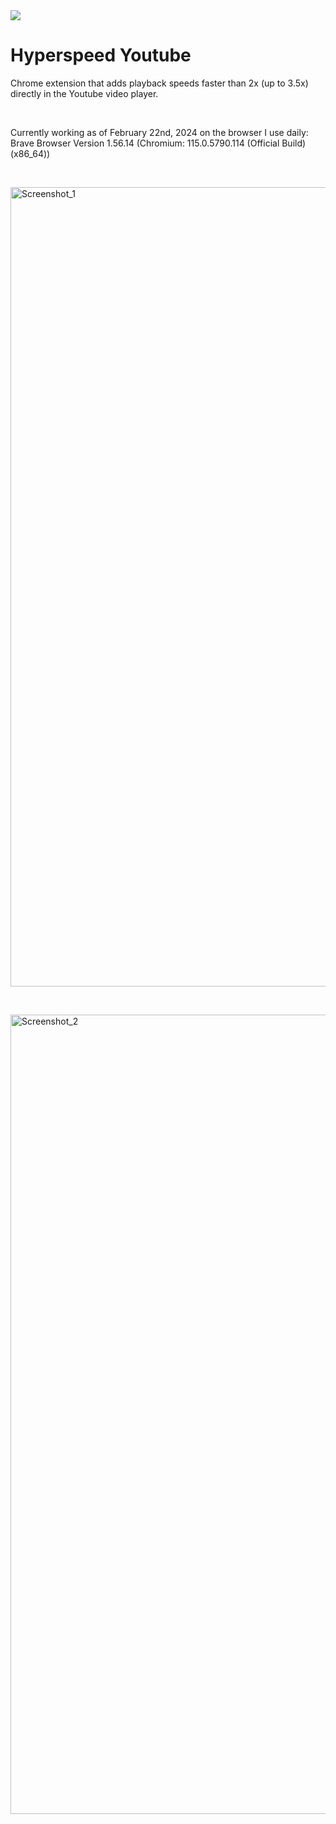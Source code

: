 <img src="https://github.com/blessingogunyinka/hyperspeed-youtube/assets/15864404/7180a127-527c-4dab-9487-6461552df2ab">

# Hyperspeed Youtube
Chrome extension that adds playback speeds faster than 2x (up to 3.5x) directly in the Youtube video player.

&nbsp;
&nbsp;

Currently working as of February 22nd, 2024 on the browser I use daily: Brave Browser Version 1.56.14 (Chromium: 115.0.5790.114 (Official Build) (x86_64))

&nbsp;
&nbsp;

<img width="1279" alt="Screenshot_1" src="https://github.com/blessingogunyinka/hyperspeed-youtube/assets/15864404/ced8eac6-10af-47ce-af70-dbc8e0dd71a6">

&nbsp;
&nbsp;

<img width="1279" alt="Screenshot_2" src="https://github.com/blessingogunyinka/hyperspeed-youtube/assets/15864404/68f8284f-b394-44f4-89d3-b3b2367153c9">

